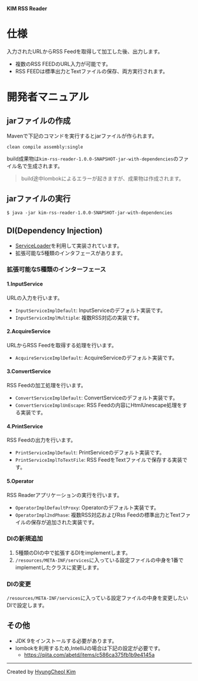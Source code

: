 **KIM RSS Reader**

# 仕様
入力されたURLからRSS Feedを取得して加工した後、出力します。

* 複数のRSS FEEDのURL入力が可能です。
* RSS FEEDは標準出力とTextファイルの保存、両方実行されます。

# 開発者マニュアル
## jarファイルの作成
Mavenで下記のコマンドを実行するとjarファイルが作られます。
```
clean compile assembly:single
```
build成果物は`kim-rss-reader-1.0.0-SNAPSHOT-jar-with-dependencies`のファイル名で生成されます。
> build途中lombokによるエラーが起きますが、成果物は作成されます。

## jarファイルの実行
```
$ java -jar kim-rss-reader-1.0.0-SNAPSHOT-jar-with-dependencies
```

## DI(Dependency Injection)
* [ServiceLoader](https://docs.oracle.com/javase/6/docs/api/java/util/ServiceLoader.html)を利用して実装されています。
* 拡張可能な5種類のインタフェースがあります。

### 拡張可能な5種類のインターフェース
#### 1.InputService
URLの入力を行います。

* `InputServiceImplDefault`: InputServiceのデフォルト実装です。
* `InputServiceImplMultiple`: 複数RSS対応の実装です。

#### 2.AcquireService
URLからRSS Feedを取得する処理を行います。

* `AcquireServiceImplDefault`: AcquireServiceのデフォルト実装です。

#### 3.ConvertService
RSS Feedの加工処理を行います。

* `ConvertServiceImplDefault`: ConvertServiceのデフォルト実装です。
* `ConvertServiceImplUnEscape`: RSS Feedの内容にHtmlUnescape処理をする実装です。

#### 4.PrintService
RSS Feedの出力を行います。

* `PrintServiceImplDefault`: PrintServiceのデフォルト実装です。
* `PrintServiceImplToTextFile`: RSS FeedをTextファイルで保存する実装です。

#### 5.Operator
RSS Readerアプリケーションの実行を行います。

* `OperatorImplDefaultProxy`: Operatorのデフォルト実装です。
* `OperatorImpl2ndPhase`: 複数RSS対応およびRss Feedの標準出力とTextファイルの保存が追加された実装です。

### DIの新規追加
1. 5種類のDIの中で拡張するDIをimplementします。
2. `/resources/META-INF/services`に入っている設定ファイルの中身を1番でimplementしたクラスに変更します。

### DIの変更
`/resources/META-INF/services`に入っている設定ファイルの中身を変更したいDIで設定します。

## その他
* JDK 9をインストールする必要があります。
* lombokを利用するため,IntelliJの場合は下記の設定が必要です。
    * https://qiita.com/abetd/items/c586ca375fb1b9e4145a

***
Created by [HyungCheol Kim](https://sites.google.com/site/hcgoon/)
